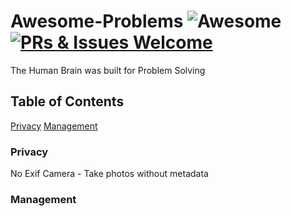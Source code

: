 # Awesome-Problems ![Awesome](https://cdn.rawgit.com/sindresorhus/awesome/d7305f38d29fed78fa85652e3a63e154dd8e8829/media/badge.svg)  [![PRs & Issues Welcome](https://img.shields.io/badge/PRs%20&%20Issues-welcome-brightgreen.svg)](https://github.com/33nano/awesome-Gentools/pulls)
The Human Brain was built for Problem Solving

## Table of Contents

[Privacy](#privacy)
[Management](#management)

### Privacy

No Exif Camera - Take photos without metadata


### Management

<!-- Credential Manager • Like a password manager/ cloud storage for your credentials; Online course certificates, open badges, bitdegrees, Nano degrees, Academia Credentials --> 
